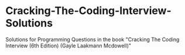 # Cracking-The-Coding-Interview-Solutions
Solutions for Programming Questions in the book "Cracking The Coding Interview (6th Edition) (Gayle Laakmann Mcdowell)"
